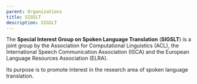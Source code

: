 ```yaml
---
parent: Organizations
title: SIGSLT
description: SIGSLT
---
```


The **Special Interest Group on Spoken Language Translation** (**SIGSLT**) is a joint group by the Association for Computational Linguistics (ACL), the International Speech Communication Association (ISCA) and the European Language Resources Association (ELRA).

Its purpose is to promote interest in the research area of spoken language translation.
